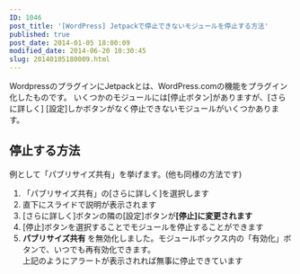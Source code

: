 ```yaml
---
ID: 1046
post_title: '[WordPress] Jetpackで停止できないモジュールを停止する方法'
published: true
post_date: 2014-01-05 18:00:09
modified_date: 2014-06-20 10:30:45
slug: 20140105180009.html
---
```

WordpressのプラグインにJetpackとは、WordPress.comの機能をプラグイン化したものです。
いくつかのモジュールには<span class="text-info">[停止ボタン]</span>がありますが、[さらに詳しく] [設定]しかボタンがなく停止できないモジュールがいくつかあります。
<!--more-->
<h2>停止する方法</h2>
例として「パブリサイズ共有」を挙げます。(他も同様の方法です)
<ol>
<li>「パブリサイズ共有」の[さらに詳しく]を選択します</li>
<li>直下にスライドで説明が表示されます</li>
<li>[さらに詳しく]ボタンの隣の[設定]ボタンが<strong>[停止]に変更されます</strong></li>
<li>[停止]ボタンを選択することでモジュールを停止することができます</li>
<li><div class="alert alert-info"><b>パブリサイズ共有</b> を無効化しました。モジュールボックス内の「有効化」ボタンで、いつでも再有効化できます。</div>
上記のようにアラートが表示されれば無事に停止できています</li>
</ol>